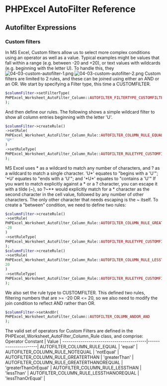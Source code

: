 # PHPExcel AutoFilter Reference 
## Autofilter Expressions
### Custom filters
In MS Excel, Custom filters allow us to select more complex conditions using an operator as well as a value. Typical examples might be values that fall within a range (e.g. between -20 and +20), or text values with wildcards (e.g. beginning with the letter U). To handle this, they
![04-03-custom-autofilter-1.png](./images/04-03-custom-autofilter-1.png "")
![04-03-custom-autofilter-2.png](./images/04-03-custom-autofilter-2.png "")
Custom filters are limited to 2 rules, and these can be joined using either an AND or an OR.
We start by specifying a Filter type, this time a CUSTOMFILTER.
```php
$columnFilter->setFilterType(
PHPExcel_Worksheet_AutoFilter_Column::AUTOFILTER_FILTERTYPE_CUSTOMFILTER
);
```
And then define our rules.
The following shows a simple wildcard filter to show all column entries beginning with the letter 'U'.
```php
$columnFilter->createRule()
->setRule(
PHPExcel_Worksheet_AutoFilter_Column_Rule::AUTOFILTER_COLUMN_RULE_EQUAL,
'U*'
)
->setRuleType(
PHPExcel_Worksheet_AutoFilter_Column_Rule::AUTOFILTER_RULETYPE_CUSTOMFILTER
);
```
MS Excel uses \* as a wildcard to match any number of characters, and ? as a wildcard to match a single character. 'U\*' equates to "begins with a 'U'"; '\*U' equates to "ends with a 'U'"; and '\*U\*' equates to "contains a 'U'"
If you want to match explicitly against a \* or a ? character, you can escape it with a tilde (~), so ?~\*\* would explicitly match for a \* character as the second character in the cell value, followed by any number of other characters. The only other character that needs escaping is the ~ itself.
To create a "between" condition, we need to define two rules:
```php
$columnFilter->createRule()
->setRule(
PHPExcel_Worksheet_AutoFilter_Column_Rule::AUTOFILTER_COLUMN_RULE_GREATERTHANOREQUAL,
-20
)
->setRuleType(
PHPExcel_Worksheet_AutoFilter_Column_Rule::AUTOFILTER_RULETYPE_CUSTOMFILTER
);
$columnFilter->createRule()
->setRule(
PHPExcel_Worksheet_AutoFilter_Column_Rule::AUTOFILTER_COLUMN_RULE_LESSTHANOREQUAL,
20
)
->setRuleType(
PHPExcel_Worksheet_AutoFilter_Column_Rule::AUTOFILTER_RULETYPE_CUSTOMFILTER
);
```
We also set the rule type to CUSTOMFILTER.
This defined two rules, filtering numbers that are >= -20 OR <= 20, so we also need to modify the join condition to reflect AND rather than OR.
```php
$columnFilter->setAndOr(
PHPExcel_Worksheet_AutoFilter_Column::AUTOFILTER_COLUMN_ANDOR_AND
);
```
The valid set of operators for Custom Filters are defined in the PHPExcel_Worksheet_AutoFilter_Column_Rule class, and comprise:
Operator Constant                         | Value                |
------------------------------------------|----------------------|
AUTOFILTER_COLUMN_RULE_EQUAL              | 'equal'              |
AUTOFILTER_COLUMN_RULE_NOTEQUAL           | 'notEqual'           |
AUTOFILTER_COLUMN_RULE_GREATERTHAN        | 'greaterThan'        |
AUTOFILTER_COLUMN_RULE_GREATERTHANOREQUAL | 'greaterThanOrEqual' |
AUTOFILTER_COLUMN_RULE_LESSTHAN           | 'lessThan'           |
AUTOFILTER_COLUMN_RULE_LESSTHANOREQUAL    | 'lessThanOrEqual'    |
